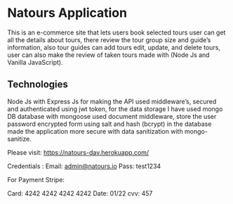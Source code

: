 # Natours Application

This is an e-commerce site that lets users book selected tours user can get all the details about tours, there review the tour group size and guide’s information, also tour guides can add tours edit, update, and delete tours, user can also make the review of taken tours made with (Node Js and Vanilla JavaScript).

## Technologies
Node Js with Express Js for making the API used middleware’s,  secured and authenticated using jwt token, for the data storage I have used mongo DB database with mongoose used document middleware, store the user password encrypted form using salt and hash (bcrypt) in the database made the application more secure with data sanitization with mongo-sanitize.



Please visit: https://natours-dav.herokuapp.com/

Credentials :
 Email: admin@natours.io
 Pass: test1234
 

For Payment Stripe:

 Card: 4242 4242 4242 4242
 Date: 01/22
 cvv: 457
